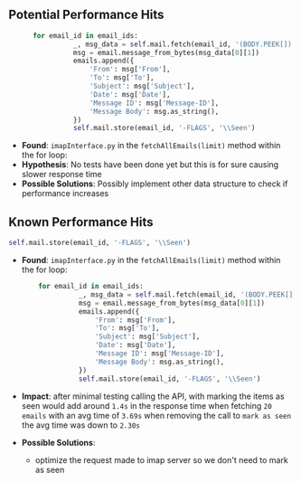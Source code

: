 

## Potential Performance Hits

```python
      for email_id in email_ids:
                _, msg_data = self.mail.fetch(email_id, '(BODY.PEEK[])')
                msg = email.message_from_bytes(msg_data[0][1])
                emails.append({
                    'From': msg['From'],
                    'To': msg['To'],
                    'Subject': msg['Subject'],
                    'Date': msg['Date'],
                    'Message ID': msg['Message-ID'],
                    'Message Body': msg.as_string(),
                })
                self.mail.store(email_id, '-FLAGS', '\\Seen')
 ```
* **Found**: `imapInterface.py` in the `fetchAllEmails(limit)` method within the for loop:
* **Hypothesis**: No tests have been done yet but this is for sure causing slower response time
* **Possible Solutions**: Possibly implement other data structure to check if performance increases




## Known Performance Hits
```python 
self.mail.store(email_id, '-FLAGS', '\\Seen') 
```
* **Found**: `imapInterface.py` in the `fetchAllEmails(limit)` method within the for loop:
  ```python
      for email_id in email_ids:
                _, msg_data = self.mail.fetch(email_id, '(BODY.PEEK[])')
                msg = email.message_from_bytes(msg_data[0][1])
                emails.append({
                    'From': msg['From'],
                    'To': msg['To'],
                    'Subject': msg['Subject'],
                    'Date': msg['Date'],
                    'Message ID': msg['Message-ID'],
                    'Message Body': msg.as_string(),
                })
                self.mail.store(email_id, '-FLAGS', '\\Seen')
  ```
* **Impact**: after minimal testing calling the API, with marking the items as seen would add
around `1.4s` in the response time when fetching `20 emails` with an avg time of `3.69s`
when removing the call to `mark as seen` the avg time was down to `2.30s`

* **Possible Solutions**:
  * optimize the request made to imap server so we don't need to mark as seen
  